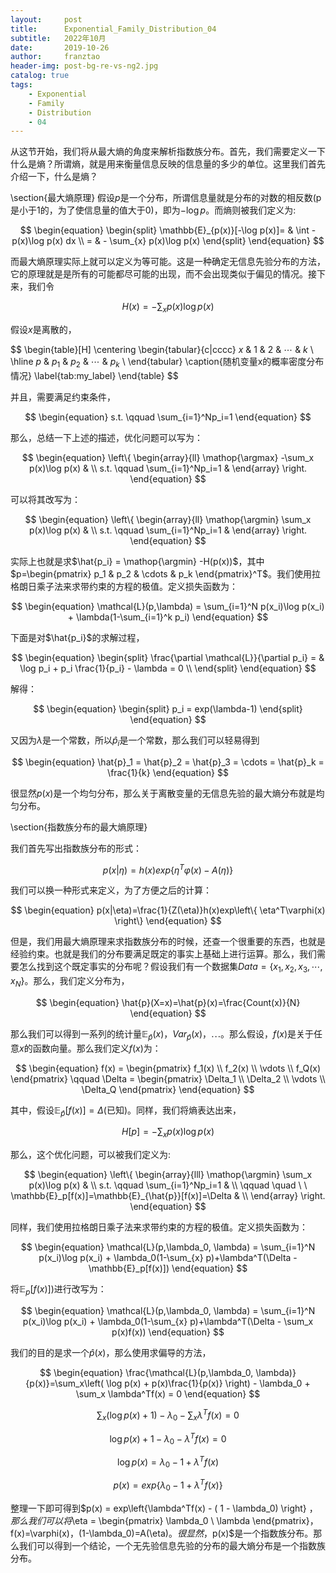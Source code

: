 ```yaml
---
layout:     post
title:      Exponential_Family_Distribution_04
subtitle:   2022年10月
date:       2019-10-26
author:     franztao
header-img: post-bg-re-vs-ng2.jpg
catalog: true
tags:
    - Exponential
    - Family
    - Distribution
    - 04
---
```


    

从这节开始，我们将从最大熵的角度来解析指数族分布。首先，我们需要定义一下什么是熵？所谓熵，就是用来衡量信息反映的信息量的多少的单位。这里我们首先介绍一下，什么是熵？

\section{最大熵原理}
假设$p$是一个分布，所谓信息量就是分布的对数的相反数(p是小于1的，为了使信息量的值大于0)，即为$-\log p$。而熵则被我们定义为:

$$
\begin{equation}
    \begin{split}
        \mathbb{E}_{p(x)}[-\log p(x)]= & \int -p(x)\log p(x) dx \\
        = & - \sum_{x} p(x)\log p(x)
    \end{split}
\end{equation}
$$

而最大熵原理实际上就可以定义为等可能。这是一种确定无信息先验分布的方法，它的原理就是是所有的可能都尽可能的出现，而不会出现类似于偏见的情况。接下来，我们令

$$
\begin{equation}
    H(x)=-\sum_x p(x)\log p(x)
\end{equation}
$$

假设$x$是离散的，

$$
\begin{table}[H]
    \centering
    \begin{tabular}{c|cccc}
         $x$ & 1 & 2 & $\cdots$ & $k$ \\
         \hline
         $p$ & $p_1$ & $p_2$ & $\cdots$ & $p_k$ \\ 
    \end{tabular}
    \caption{随机变量x的概率密度分布情况}
    \label{tab:my_label}
\end{table}
$$

并且，需要满足约束条件，

$$
\begin{equation}
    s.t. \qquad \sum_{i=1}^Np_i=1
\end{equation}
$$

那么，总结一下上述的描述，优化问题可以写为：

$$
\begin{equation}
    \left\{
    \begin{array}{ll}
         \mathop{\argmax} -\sum_x p(x)\log p(x) & \\
         s.t. \qquad \sum_{i=1}^Np_i=1 &
    \end{array}
    \right.
\end{equation}
$$

可以将其改写为：

$$
\begin{equation}
    \left\{
    \begin{array}{ll}
          \mathop{\argmin} \sum_x p(x)\log p(x) & \\
         s.t. \qquad \sum_{i=1}^Np_i=1 &
    \end{array}
    \right.
\end{equation}
$$

实际上也就是求$\hat{p_i} = \mathop{\argmin} -H(p(x))$，其中$p=\begin{pmatrix} p_1 & p_2 & \cdots & p_k \end{pmatrix}^T$。我们使用拉格朗日乘子法来求带约束的方程的极值。定义损失函数为：

$$
\begin{equation}
    \mathcal{L}(p,\lambda) = \sum_{i=1}^N p(x_i)\log p(x_i) + \lambda(1-\sum_{i=1}^k p_i)
\end{equation}
$$

下面是对$\hat{p_i}$的求解过程，

$$
\begin{equation}
    \begin{split}
        \frac{\partial \mathcal{L}}{\partial p_i} = & \log p_i + p_i \frac{1}{p_i} - \lambda = 0 \\
    \end{split}
\end{equation}
$$

解得：

$$
\begin{equation}
    \begin{split}
        p_i = exp(\lambda-1)
    \end{split}
\end{equation}
$$

又因为$\lambda$是一个常数，所以$\hat{p}_i$是一个常数，那么我们可以轻易得到

$$
\begin{equation}
    \hat{p}_1 = \hat{p}_2 = \hat{p}_3 = \cdots = \hat{p}_k = \frac{1}{k}
\end{equation}
$$

很显然$p(x)$是一个均匀分布，那么关于离散变量的无信息先验的最大熵分布就是均匀分布。

\section{指数族分布的最大熵原理}

我们首先写出指数族分布的形式：

$$
\begin{equation}
    p(x|\eta)=h(x)exp\left\{ \eta^T\varphi(x)-A(\eta) \right\}
\end{equation}
$$

我们可以换一种形式来定义，为了方便之后的计算：

$$
\begin{equation}
    p(x|\eta)=\frac{1}{Z(\eta)}h(x)exp\left\{ \eta^T\varphi(x) \right\}
\end{equation}
$$

但是，我们用最大熵原理来求指数族分布的时候，还查一个很重要的东西，也就是经验约束。也就是我们的分布要满足既定的事实上基础上进行运算。那么，我们需要怎么找到这个既定事实的分布呢？假设我们有一个数据集$Data = \{x_1, x_2, x_3, \cdots, x_N\}$。那么，我们定义分布为，

$$
\begin{equation}
    \hat{p}(X=x)=\hat{p}(x)=\frac{Count(x)}{N}
\end{equation}
$$

那么我们可以得到一系列的统计量$\mathbb{E}_{\hat{p}}(x)$，$Var_{\hat{p}}(x)$，$\cdots$。那么假设，$f(x)$是关于任意$x$的函数向量。那么我们定义$f(x)$为：

$$
\begin{equation}
    f(x) = 
    \begin{pmatrix}
        f_1(x) \\
        f_2(x) \\
        \vdots \\
        f_Q(x) 
    \end{pmatrix}
    \qquad
    \Delta = 
    \begin{pmatrix}
        \Delta_1 \\
        \Delta_2 \\
        \vdots \\
        \Delta_Q 
    \end{pmatrix}
\end{equation}
$$

其中，假设$\mathbb{E}_{\hat{p}}[f(x)]=\Delta$(已知)。同样，我们将熵表达出来，

$$
\begin{equation}
    H[p] = - \sum_x p(x)\log p(x)
\end{equation}
$$

那么，这个优化问题，可以被我们定义为:

$$
\begin{equation}
    \left\{
    \begin{array}{lll}
          \mathop{\argmin} \sum_x p(x)\log p(x) & \\
         s.t. \qquad \sum_{i=1}^Np_i=1 & \\
         \qquad \quad \ \ \mathbb{E}_p[f(x)]=\mathbb{E}_{\hat{p}}[f(x)]=\Delta & \\
    \end{array}
    \right.
\end{equation}
$$

同样，我们使用拉格朗日乘子法来求带约束的方程的极值。定义损失函数为：

$$
\begin{equation}
    \mathcal{L}(p,\lambda_0, \lambda) = \sum_{i=1}^N p(x_i)\log p(x_i) + \lambda_0(1-\sum_{x} p)+\lambda^T(\Delta - \mathbb{E}_p[f(x)])
\end{equation}
$$

将$\mathbb{E}_p[f(x)])$进行改写为：

$$
\begin{equation}
    \mathcal{L}(p,\lambda_0, \lambda) = \sum_{i=1}^N p(x_i)\log p(x_i) + \lambda_0(1-\sum_{x} p)+\lambda^T(\Delta - \sum_x p(x)f(x))
\end{equation}
$$

我们的目的是求一个$\hat{p}(x)$，那么使用求偏导的方法，

$$
\begin{equation}
    \frac{\mathcal{L}(p,\lambda_0, \lambda)}{p(x)}=\sum_x\left( \log p(x) + p(x)\frac{1}{p(x)} \right) - \lambda_0 + \sum_x \lambda^Tf(x) = 0
\end{equation}
$$

$$
\begin{equation}
    \sum_x\left( \log p(x) + 1 \right) - \lambda_0 - \sum_x \lambda^Tf(x) = 0
\end{equation}
$$

$$
\begin{equation}
    \log p(x) + 1 - \lambda_0 - \lambda^Tf(x) = 0
\end{equation}
$$

$$
\begin{equation}
    \log p(x) = \lambda_0 - 1 + \lambda^Tf(x) 
\end{equation}
$$

$$
\begin{equation}
    p(x) = exp\left\{\lambda_0 - 1 + \lambda^Tf(x)\right\} 
\end{equation}
$$

整理一下即可得到$p(x) = exp\left\{\lambda^Tf(x) - ( 1 - \lambda_0) \right\} $，那么我们可以将$\eta = \begin{pmatrix} \lambda_0 \\ \lambda  \end{pmatrix}$，$f(x)=\varphi(x)$，$(1-\lambda_0)=A(\eta)$。很显然，$p(x)$是一个指数族分布。那么我们可以得到一个结论，一个无先验信息先验的分布的最大熵分布是一个指数族分布。



